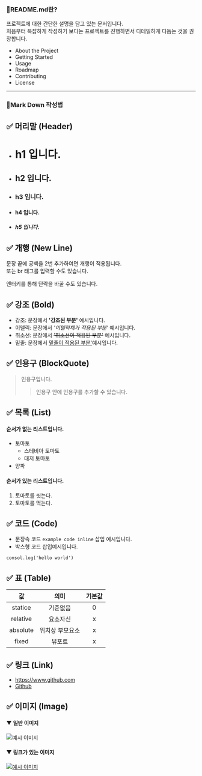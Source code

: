 ### 📌README.md란?
프로젝트에 대한 간단한 설명을 담고 있는 문서입니다.  
처음부터 복잡하게 작성하기 보다는 프로젝트를 진행하면서 디테일하게 다듬는 것을 권장합니다.   

* About the Project
* Getting Started
* Usage
* Roadmap
* Contributing
* License

---

### 📝Mark Down 작성법

## ✅ 머리말 (Header)
* # h1 입니다.
* ## h2 입니다.
* ### h3 입니다.
* #### h4 입니다.
* ##### h5 입니다.

## ✅ 개행 (New Line)
문장 끝에 공백을 2번 추가하여면 개행이 적용됩니다.<br/>
또는 br 태그를 입력할 수도 있습니다.

엔터키를 통해 단락을 바꿀 수도 있습니다.
  
## ✅ 강조 (Bold)
* 강조: 문장에서 **'강조된 부분'** 예시입니다.
* 이텔릭: 문장에서 _'이텔릭체가 적용된 부분'_ 예시입니다.
* 취소선: 문장에서 ~~'취소선이 적용된 부분'~~ 예시입니다.
* 밑줄: 문장에서 <u>밑줄이 적용된 부분'</u>예시입니다.

## ✅ 인용구 (BlockQuote)
> 인용구입니다.
> > 인용구 안에 인용구를 추가할 수 있습니다.

## ✅ 목록 (List)
#### 순서가 없는 리스트입니다.
* 토마토
  * 스테비아 토마토
  * 대저 토마토
* 양파

#### 순서가 있는 리스트입니다.  
1. 토마토를 씻는다.
1. 토마토를 먹는다.

## ✅ 코드 (Code)
* 문장속 코드 `example code inline` 삽입 예시입니다.
* 박스형 코드 삽입예시입니다.
```javasctipr
consol.log('hello world')
```
## ✅ 표 (Table)
값 | 의미 | 기본값
:--: | :--: | :--:
statice | 기준없음 | 0
relative | 요소자신 | x
absolute | 위치상 부모요소 | x
fixed | 뷰포트 | x

## ✅ 링크 (Link)
* <https://www.github.com>
* [Github](https://www.github.com "github으로 이동!")

## ✅ 이미지 (Image)
#### ▼ 일반 이미지
![예시 이미지](https://www.splitshire.com/wp-content/uploads/2014/05/SplitShire_IMG_1405-e1450349856954-1800x1200.jpg)
#### ▼ 링크가 있는 이미지
[![예시 이미지](https://www.splitshire.com/wp-content/uploads/2014/05/SplitShire_IMG_1405-e1450349856954-1800x1200.jpg)](https://www.github.com "github으로 이동!")

